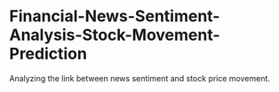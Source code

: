 # Financial-News-Sentiment-Analysis-Stock-Movement-Prediction
Analyzing the link between news sentiment and stock price movement.
